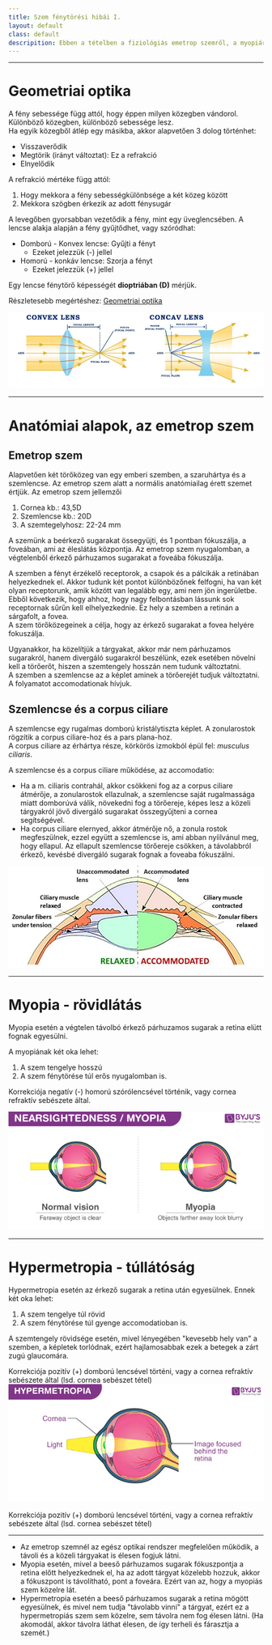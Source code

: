 ```yaml
---
title: Szem fénytörési hibái I.
layout: default
class: default
descripition: Ebben a tételben a fiziológiás emetrop szemről, a myopiáról és a hypermetropiáról lesz szó
---
```


***

# Geometriai optika
 
A fény sebessége függ attól, hogy éppen milyen közegben vándorol. Különböző közegben, különböző sebessége lesz.  
Ha egyik közegből átlép egy másikba, akkor alapvetően 3 dolog történhet:

- Visszaverődik
- Megtörik (irányt változtat): Ez a refrakció
- Elnyelődik

A refrakció mértéke függ attól:

1.  Hogy mekkora a fény sebességkülönbsége a két közeg között
2.  Mekkora szögben érkezik az adott fénysugár

A levegőben gyorsabban vezetődik a fény, mint egy üveglencsében. A lencse alakja alapján a fény gyűjtődhet, vagy szóródhat:

- Domború - Konvex lencse: Gyűjti a fényt
  - Ezeket jelezzük (-) jellel
- Homorú - konkáv lencse: Szorja a fényt
  - Ezeket jelezzük (+) jellel

Egy lencse fénytörő képességét **dioptriában (D)** mérjük.

Részletesebb megértéshez: [Geometriai optika](\2024\07\31\geometriai-optika)

![87b884a2a0b399e0e825829a14f8d00b.png](/assets/img/Myopia/87b884a2a0b399e0e825829a14f8d00b.png)

***

# Anatómiai alapok, az emetrop szem

## Emetrop szem
Alapvetően két törőközeg van egy emberi szemben, a szaruhártya és a szemlencse.
Az emetrop szem alatt a normális anatómiailag érett szemet értjük.
Az emetrop szem jellemzői
1.  Cornea kb.: 43,5D
2.  Szemlencse kb.: 20D
3.  A szemtegelyhosz: 22-24 mm

A szemünk a beérkező sugarakat össegyüjti, és 1 pontban fókuszálja, a foveában, ami az éleslátás központja. Az emetrop szem nyugalomban, a végtelenből érkező párhuzamos sugarakat a foveába fókuszálja.

A szemben a fényt érzékelő receptorok, a csapok és a pálcikák a retinában helyezkednek el. Akkor tudunk két pontot különbözőnek felfogni, ha van két olyan receptorunk, amik között van legalább egy, ami nem jön ingerületbe.     
Ebből következik, hogy ahhoz, hogy nagy felbontásban lássunk sok receptornak sűrűn kell elhelyezkednie. Ez hely a szemben a retinán a sárgafolt, a fovea.      
A szem törőközegeinek a célja, hogy az érkező sugarakat a fovea helyére fokuszálja.

Ugyanakkor, ha közelítjük a tárgyakat, akkor már nem párhuzamos sugarakról, hanem divergáló sugarakról beszélünk, ezek esetében növelni kell a törőerőt, hiszen a szemtengely hosszán nem tudunk változtatni.  
A szemben a szemlencse az a képlet aminek a törőerejét tudjuk változtatni. A folyamatot accomodationak hívjuk.

## Szemlencse és a corpus ciliare

A szemlencse egy rugalmas domború kristálytiszta képlet. A zonularostok rögzítik a corpus ciliare-hoz és a pars plana-hoz.  
A corpus ciliare az érhártya része, körkörös izmokból épül fel: *musculus ciliaris*.

  A szemlencse és a corpus ciliare működése, az accomodatio:
- Ha a m. ciliaris contrahál, akkor csökkeni fog az a corpus ciliare átmérője, a zonularostok ellazulnak, a szemlencse saját rugalmassága miatt domborúvá válik, növekedni fog a törőereje, képes lesz a közeli tárgyakról jövő divergáló sugarakat összegyűjteni a cornea segítségével.
- Ha corpus ciliare elernyed, akkor átmérője nő, a zonula rostok megfeszülnek, ezzel együtt a szemlencse is, ami abban nyíilvánul meg, hogy ellapul. Az ellapult szemlencse törőereje csökken, a távolabbról érkező, kevésbé divergáló sugarak fognak a foveaba fókuszálni.

![96befd2dc3e8c9b938fb9a031783b95b.png](/assets/img/Myopia/96befd2dc3e8c9b938fb9a031783b95b.png)

***

# Myopia - rövidlátás
Myopia esetén a végtelen távolbó érkező párhuzamos sugarak a retina elütt fognak egyesülni.

A myopiának két oka lehet:
1. A szem tengelye hosszú
2. A szem fénytörése túl erős nyugalomban is.

Korrekciója negatív (-) homorú szórólencsével történik, vagy cornea refraktív sebészete által.

![8b1a7d1a8584c817f47e3bd0e9436603.png](/assets/img/Myopia/8b1a7d1a8584c817f47e3bd0e9436603.png)

***

# Hypermetropia - túllátóság
Hypermetropia esetén az érkező sugarak a retina után egyesülnek.
Ennek két oka lehet:
1. A szem tengelye túl rövid
2. A szem fénytörése túl gyenge accomodatioban is.

A szemtengely rövidsége esetén, mivel lényegében "kevesebb hely van" a szemben, a képletek torlódnak, ezért hajlamosabbak ezek a betegek a zárt zugú glaucomára.

Korrekciója pozitív (+) domború lencsével történi, vagy a cornea refraktív sebészete által (lsd. cornea sebészet tétel)
![b2f0002a38d1f7e6967c1178aac85df8.png](/assets/img/Myopia//b2f0002a38d1f7e6967c1178aac85df8.png)

Korrekciója pozitív (+) domború lencsével történi, vagy a cornea refraktív sebészete által (lsd. cornea sebészet tétel)

***
* Az emetrop szemnél az egész optikai rendszer megfelelően működik, a távoli és a közeli tárgyakat is élesen fogjuk látni.
* Myopia esetén, mivel a beeső párhuzamos sugarak fókuszpontja a retina előtt helyezkednek el, ha az adott tárgyat közelebb hozzuk, akkor a fókuszpont is távolítható, pont a foveára. Ezért van az, hogy a myopiás szem közelre lát.
* Hypermetropia esetén a beeső párhuzamos sugarak a retina mögött egyesülnek, és mivel nem tudja "távolabb vinni" a tárgyat, ezért ez a hypermetropiás szem sem közelre, sem távolra nem fog élesen látni. (Ha akomodál, akkor távolra láthat élesen, de így terheli és fárasztja a szemét.)
